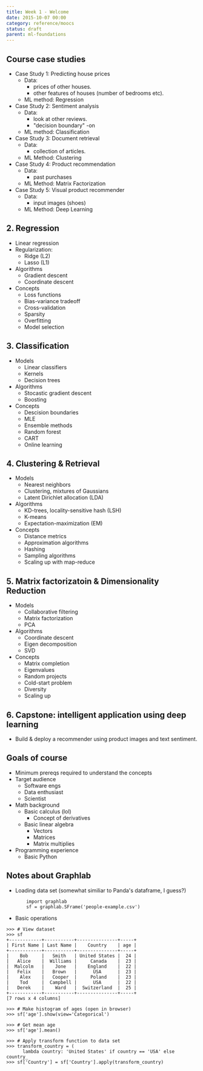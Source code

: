 ```yaml
---
title: Week 1 - Welcome
date: 2015-10-07 00:00
category: reference/moocs
status: draft
parent: ml-foundations
---
```


## Course case studies

* Case Study 1: Predicting house prices
    * Data:
        * prices of other houses.
        * other features of houses (number of bedrooms etc).
    * ML method: Regression
* Case Study 2: Sentiment analysis
    * Data:
        * look at other reviews.
        * "decision boundary" -on
    * ML method: Classification
* Case Study 3: Document retrieval
    * Data:
        * collection of articles.
    * ML Method: Clustering
* Case Study 4: Product recommendation
    * Data:
        * past purchases
    * ML Method: Matrix Factorization
* Case Study 5: Visual product recommender
    * Data:
        * input images (shoes)
    * ML Method: Deep Learning

## 2. Regression

* Linear regression
* Regularization:
    * Ridge (L2)
    * Lasso (L1)
* Algorithms
    * Gradient descent
    * Coordinate descent
* Concepts
    * Loss functions
    * Bias-variance tradeoff
    * Cross-validation
    * Sparsity
    * Overfitting
    * Model selection

## 3. Classification


* Models
    * Linear classifiers
    * Kernels
    * Decision trees
* Algorithms
    * Stocastic gradient descent
    * Boosting
* Concepts
    * Descision boundaries
    * MLE
    * Ensemble methods
    * Random forest
    * CART
    * Online learning

## 4. Clustering & Retrieval

* Models
    * Nearest neighbors
    * Clustering, mixtures of Gaussians
    * Latent Dirichlet allocation (LDA)
* Algorithms
    * KD-trees, locality-sensitive hash (LSH)
    * K-means
    * Expectation-maximization (EM)
* Concepts
    * Distance metrics
    * Approximation algorithms
    * Hashing
    * Sampling algorithms
    * Scaling up with map-reduce

## 5. Matrix factorizatoin & Dimensionality Reduction

* Models
    * Collaborative filtering
    * Matrix factorization
    * PCA
* Algorithms
    * Coordinate descent
    * Eigen decomposition
    * SVD
* Concepts
    * Matrix completion
    * Eigenvalues
    * Random projects
    * Cold-start problem
    * Diversity
    * Scaling up

## 6. Capstone: intelligent application using deep learning

* Build & deploy a recommender using product images and text sentiment.

## Goals of course

* Minimum prereqs required to understand the concepts
* Target audience
    * Software engs
    * Data enthusiast
    * Scientist
* Math background
    * Basic calculus (lol)
        * Concept of derivatives
    * Basic linear algebra
        * Vectors
        * Matrices
        * Matrix multiplies
* Programming experience
    * Basic Python

## Notes about Graphlab

* Loading data set (somewhat similiar to Panda's dataframe, I guess?)

          import graphlab
          sf = graphlab.SFrame('people-example.csv')

* Basic operations

```
>>> # View dataset
>>> sf
+------------+-----------+---------------+-----+
| First Name | Last Name |    Country    | age |
+------------+-----------+---------------+-----+
|    Bob     |   Smith   | United States |  24 |
|   Alice    |  Williams |     Canada    |  23 |
|  Malcolm   |    Jone   |    England    |  22 |
|   Felix    |   Brown   |      USA      |  23 |
|    Alex    |   Cooper  |     Poland    |  23 |
|    Tod     |  Campbell |      USA      |  22 |
|   Derek    |    Ward   |  Switzerland  |  25 |
+------------+-----------+---------------+-----+
[7 rows x 4 columns]

>>> # Make histogram of ages (open in browser)
>>> sf['age'].show(view='Categorical')

>>> # Get mean age
>>> sf['age'].mean()

>>> # Apply transform function to data set
>>> transform_country = (
      lambda country: 'United States' if country == 'USA' else country_
>>> sf['Country'] = sf['Country'].apply(transform_country)
```
